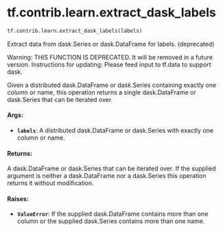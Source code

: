 <div itemscope itemtype="http://developers.google.com/ReferenceObject">
<meta itemprop="name" content="tf.contrib.learn.extract_dask_labels" />
<meta itemprop="path" content="Stable" />
</div>

# tf.contrib.learn.extract_dask_labels

``` python
tf.contrib.learn.extract_dask_labels(labels)
```

Extract data from dask.Series or dask.DataFrame for labels. (deprecated)

Warning: THIS FUNCTION IS DEPRECATED. It will be removed in a future version.
Instructions for updating:
Please feed input to tf.data to support dask.

Given a distributed dask.DataFrame or dask.Series containing exactly one
column or name, this operation returns a single dask.DataFrame or dask.Series
that can be iterated over.

#### Args:

* <b>`labels`</b>: A distributed dask.DataFrame or dask.Series with exactly one
          column or name.


#### Returns:

A dask.DataFrame or dask.Series that can be iterated over.
If the supplied argument is neither a dask.DataFrame nor a dask.Series this
operation returns it without modification.


#### Raises:

* <b>`ValueError`</b>: If the supplied dask.DataFrame contains more than one
              column or the supplied dask.Series contains more than
              one name.